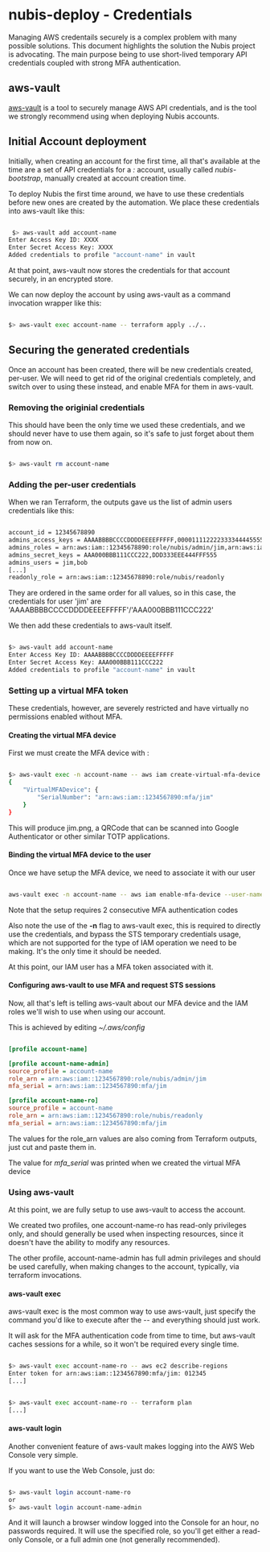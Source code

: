 # nubis-deploy - Credentials

Managing AWS credentails securely is a complex problem with many possible
solutions. This document highlights the solution the Nubis project is
advocating. The main purpose being to use short-lived temporary API credentials
coupled with strong MFA authentication.

## aws-vault

[aws-vault](https://github.com/99designs/aws-vault) is a tool to securely manage
AWS API credentials, and is the tool we strongly recommend using when
deploying Nubis accounts.

## Initial Account deployment

Initially, when creating an account for the first time, all that's available at
the time are a set of API credentials for a *:* account, usually called
*nubis-bootstrap*, manually created at account creation time.

To deploy Nubis the first time around, we have to use these credentials before
new ones are created by the automation. We place these credentials into
aws-vault like this:

```bash

 $> aws-vault add account-name
Enter Access Key ID: XXXX
Enter Secret Access Key: XXXX
Added credentials to profile "account-name" in vault

```

At that point, aws-vault now stores the credentials for that account securely,
in an encrypted store.

We can now deploy the account by using aws-vault as a command invocation wrapper
like this:

```bash

$> aws-vault exec account-name -- terraform apply ../..

```

## Securing the generated credentials

Once an account has been created, there will be new credentials created,
per-user. We will need to get rid of the original credentials completely, and
switch over to using these instead, and enable MFA for them in aws-vault.

### Removing the originial credentials

This should have been the only time we used these credentials, and we should
never have to use them again, so it's safe to just forget about them from now
on.

```bash

$> aws-vault rm account-name

```

### Adding the per-user credentials

When we ran Terraform, the outputs gave us the list of admin users credentials
like this:

```bash

account_id = 12345678890
admins_access_keys = AAAABBBBCCCCDDDDEEEEFFFFF,0000111122223333444455556666
admins_roles = arn:aws:iam::12345678890:role/nubis/admin/jim,arn:aws:iam::12345678890:role/nubis/admin/bob
admins_secret_keys = AAA000BBB111CCC222,DDD333EEE444FFF555
admins_users = jim,bob
[...]
readonly_role = arn:aws:iam::12345678890:role/nubis/readonly

```

They are ordered in the same order for all values, so in this case, the
credentials for user 'jim' are 'AAAABBBBCCCCDDDDEEEEFFFFF'/'AAA000BBB111CCC222'

We then add these credentials to aws-vault itself.

```bash

$> aws-vault add account-name
Enter Access Key ID: AAAABBBBCCCCDDDDEEEEFFFFF
Enter Secret Access Key: AAA000BBB111CCC222
Added credentials to profile "account-name" in vault

```

### Setting up a virtual MFA token

These credentials, however, are severely restricted and have virtually no
permissions enabled without MFA.

#### Creating the virtual MFA device

First we must create the MFA device with :

```bash

$> aws-vault exec -n account-name -- aws iam create-virtual-mfa-device --virtual-mfa-device-name jim --outfile jim.png --bootstrap-method QRCodePNG
{
    "VirtualMFADevice": {
        "SerialNumber": "arn:aws:iam::1234567890:mfa/jim"
    }
}

```

This will produce jim.png, a QRCode that can be scanned into Google
Authenticator or other similar TOTP applications.

#### Binding the virtual MFA device to the user

Once we have setup the MFA device, we need to associate it with our user

```bash

aws-vault exec -n account-name -- aws iam enable-mfa-device --user-name jim --serial-number arn:aws:iam::1234567890:mfa/jim --authentication-code-1 123456  --authentication-code-2 345678

```

Note that the setup requires 2 consecutive MFA authentication codes

Also note the use of the **-n** flag to aws-vault exec, this is required to
directly use the credentials, and bypass the STS temporary credentials usage,
which are not supported for the type of IAM operation we need to be making.
It's the only time it should be needed.

At this point, our IAM user has a MFA token associated with it.

#### Configuring aws-vault to use MFA and request STS sessions

Now, all that's left is telling aws-vault about our MFA device and the IAM roles
we'll wish to use when using our account.

This is achieved by editing *~/.aws/config*

```ini

[profile account-name]

[profile account-name-admin]
source_profile = account-name
role_arn = arn:aws:iam::1234567890:role/nubis/admin/jim
mfa_serial = arn:aws:iam::1234567890:mfa/jim

[profile account-name-ro]
source_profile = account-name
role_arn = arn:aws:iam::1234567890:role/nubis/readonly
mfa_serial = arn:aws:iam::1234567890:mfa/jim

```

The values for the role_arn values are also coming from Terraform outputs, just
cut and paste them in.

The value for *mfa_serial* was printed when we created the virtual MFA device

### Using aws-vault

At this point, we are fully setup to use aws-vault to access the account.

We created two profiles, one account-name-ro has read-only privileges only, and
should generally be used when inspecting resources, since it doesn't have the
ability to modify any resources.

The other profile, account-name-admin has full admin privileges and should be
used carefully, when making changes to the account, typically, via terraform
invocations.

#### aws-vault exec

aws-vault exec is the most common way to use aws-vault, just specify the command
you'd like to execute after the -- and everything should just work.

It will ask for the MFA authentication code from time to time, but aws-vault
caches sessions for a while, so it won't be required every single time.

```bash

$> aws-vault exec account-name-ro -- aws ec2 describe-regions
Enter token for arn:aws:iam::1234567890:mfa/jim: 012345
[...]

```

```bash

$> aws-vault exec account-name-ro -- terraform plan
[...]

```

#### aws-vault login

Another convenient feature of aws-vault makes logging into the AWS Web Console
very simple.

If you want to use the Web Console, just do:

```bash

$> aws-vault login account-name-ro
or
$> aws-vault login account-name-admin

```

And it will launch a browser window logged into the Console for an hour, no
passwords required. It will use the specified role, so you'll get either a
read-only Console, or a full admin one (not generally recommended).
